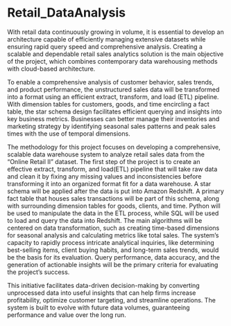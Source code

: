 # Retail_DataAnalysis

With retail data continuously growing in volume, it is essential to develop an architecture 
capable of efficiently managing extensive datasets while ensuring rapid query speed and 
comprehensive analysis. Creating a scalable and dependable retail sales analytics solution is 
the main objective of the project, which combines contemporary data warehousing methods with 
cloud-based architecture.

To enable a comprehensive analysis of customer behavior, sales 
trends, and product performance, the unstructured sales data will be transformed into a format 
using an efficient extract, transform, and load (ETL) pipeline. With dimension tables for 
customers, goods, and time encircling a fact table, the star schema design facilitates efficient 
querying and insights into key business metrics. Businesses can better manage their inventories 
and marketing strategy by identifying seasonal sales patterns and peak sales times with the use 
of temporal dimensions. 

The methodology for this project focuses on developing a comprehensive, scalable data 
warehouse system to analyze retail sales data from the “Online Retail II” dataset. The first step 
of the project is to create an effective extract, transform, and load(ETL) pipeline that will take 
raw data and clean it by fixing any missing values and inconsistencies before transforming it into 
an organized format fit for a data warehouse. A star schema will be applied after the data is put 
into Amazon Redshift. A primary fact table that houses sales transactions will be part of this 
schema, along with surrounding dimension tables for goods, clients, and time. Python will be 
used to manipulate the data in the ETL process, while SQL will be used to load and query the 
data into Redshift. The main algorithms will be centered on data transformation, such as 
creating time-based dimensions for seasonal analysis and calculating metrics like total sales. 
The system’s capacity to rapidly process intricate analytical inquiries, like determining 
best-selling items, client buying habits, and long-term sales trends, would be the basis for its 
evaluation. Query performance, data accuracy, and the generation of actionable insights will be 
the primary criteria for evaluating the project’s success. 


This initiative facilitates data-driven decision-making by converting 
unprocessed data into useful insights that can help firms increase profitability, optimize 
customer targeting, and streamline operations. The system is built to evolve with future data 
volumes, guaranteeing performance and value over the long run. 
